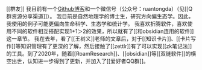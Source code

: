 [[群友]]
我目前有一个[Github博客](https://cyddgh.github.io/)和一个微信号（公众号：ruantongda）（见[[Q群资源分享渠道]]）。
我目前是自然地理学的博士生，研究方向偏生态学。因此，我使用的例子可能更偏向生命科学、生态学和统计学。
我喜欢折腾软件，喜欢使用不同的软件相互搭配实现1+1＞2的效果，所以就有了[[和obsidian连用的软件]]这一章节。
我在去年，看了[[王树义]]老师的文章后，对于[[知识卡片]]、[[卡片写作]]等知识管理有了更深的了解，然后接触了[[zettlr]]有了可以实现[[zk笔记法]]的工具。到了2020年，随着[[RoamResearch]]、[[obsidian]]等[[双链软件]]的横空出世，认知进一步得到了更新，并加入了[[爱好者QQ群]]。